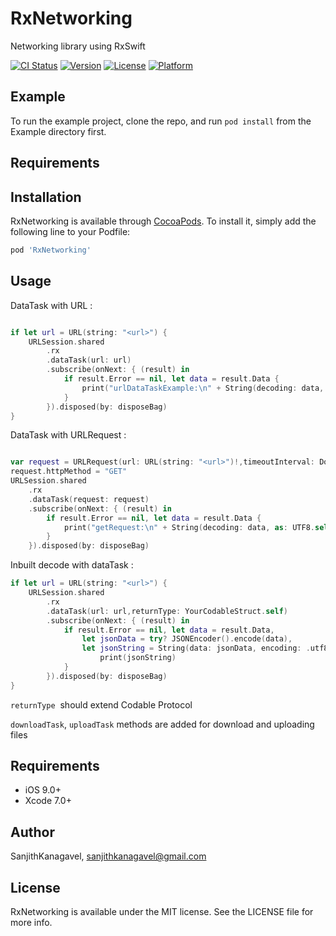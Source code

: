 # RxNetworking

Networking library using RxSwift 

[![CI Status](https://img.shields.io/travis/SanjithKanagavel/RxNetworking.svg?style=flat)](https://travis-ci.org/SanjithKanagavel/RxNetworking)
[![Version](https://img.shields.io/cocoapods/v/RxNetworking.svg?style=flat)](https://cocoapods.org/pods/RxNetworking)
[![License](https://img.shields.io/cocoapods/l/RxNetworking.svg?style=flat)](https://cocoapods.org/pods/RxNetworking)
[![Platform](https://img.shields.io/cocoapods/p/RxNetworking.svg?style=flat)](https://cocoapods.org/pods/RxNetworking)

## Example

To run the example project, clone the repo, and run `pod install` from the Example directory first.

## Requirements

## Installation

RxNetworking is available through [CocoaPods](https://cocoapods.org). To install
it, simply add the following line to your Podfile:

```ruby
pod 'RxNetworking'
```


## Usage

DataTask with URL : 

```swift

if let url = URL(string: "<url>") {
    URLSession.shared
        .rx
        .dataTask(url: url)
        .subscribe(onNext: { (result) in
            if result.Error == nil, let data = result.Data {
                print("urlDataTaskExample:\n" + String(decoding: data, as: UTF8.self))
            }
        }).disposed(by: disposeBag)
}   
```

DataTask with URLRequest :

```swift

var request = URLRequest(url: URL(string: "<url>")!,timeoutInterval: Double.infinity)
request.httpMethod = "GET"
URLSession.shared
    .rx
    .dataTask(request: request)
    .subscribe(onNext: { (result) in
        if result.Error == nil, let data = result.Data {
            print("getRequest:\n" + String(decoding: data, as: UTF8.self))
        }
    }).disposed(by: disposeBag)
```

Inbuilt decode with dataTask :

```swift
if let url = URL(string: "<url>") {
    URLSession.shared
        .rx
        .dataTask(url: url,returnType: YourCodableStruct.self)
        .subscribe(onNext: { (result) in
            if result.Error == nil, let data = result.Data,
                let jsonData = try? JSONEncoder().encode(data),
                let jsonString = String(data: jsonData, encoding: .utf8) {
                    print(jsonString)
            }
        }).disposed(by: disposeBag)
}
```

`returnType`  should extend Codable Protocol

  `downloadTask`, `uploadTask` methods are added for download and uploading files  


## Requirements

* iOS 9.0+
* Xcode 7.0+

## Author

SanjithKanagavel, sanjithkanagavel@gmail.com

## License

RxNetworking is available under the MIT license. See the LICENSE file for more info.
